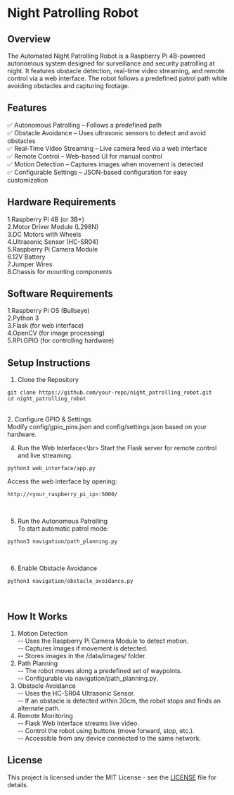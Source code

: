 # Night Patrolling Robot

## Overview
The Automated Night Patrolling Robot is a Raspberry Pi 4B-powered autonomous system designed for surveillance and security patrolling at night. It features obstacle detection, real-time video streaming, and remote control via a web interface. The robot follows a predefined patrol path while avoiding obstacles and capturing footage.

## Features
✅ Autonomous Patrolling – Follows a predefined path <br/>
✅ Obstacle Avoidance – Uses ultrasonic sensors to detect and avoid obstacles <br/>
✅ Real-Time Video Streaming – Live camera feed via a web interface <br/>
✅ Remote Control – Web-based UI for manual control <br/>
✅ Motion Detection – Captures images when movement is detected <br/>
✅ Configurable Settings – JSON-based configuration for easy customization <br/>

## Hardware Requirements<br/>
1.Raspberry Pi 4B (or 3B+)<br/>
2.Motor Driver Module (L298N)<br/>
3.DC Motors with Wheels<br/>
4.Ultrasonic Sensor (HC-SR04)<br/>
5.Raspberry Pi Camera Module<br/>
6.12V Battery<br/>
7.Jumper Wires<br/>
8.Chassis for mounting components<br/>

## Software Requirements<br/>
1.Raspberry Pi OS (Bullseye)<br/>
2.Python 3<br/>
3.Flask (for web interface)<br/>
4.OpenCV (for image processing)<br/>
5.RPi.GPIO (for controlling hardware)<br/>

## Setup Instructions<br/>
1. Clone the Repository
```
git clone https://github.com/your-repo/night_patrolling_robot.git
cd night_patrolling_robot
```
<br/>
2. Configure GPIO & Settings<br/>
Modify config/gpio_pins.json and config/settings.json based on your hardware.
<br/>

4. Run the Web Interface<\br>
Start the Flask server for remote control and live streaming.
```
python3 web_interface/app.py
```
Access the web interface by opening:
```
http://<your_raspberry_pi_ip>:5000/
```
<br/>

5. Run the Autonomous Patrolling<br/>
To start automatic patrol mode:
```
python3 navigation/path_planning.py
```
<br/>

6. Enable Obstacle Avoidance
```  
python3 navigation/obstacle_avoidance.py
```
<br/>

## How It Works<br/>
1. Motion Detection<br/>
-- Uses the Raspberry Pi Camera Module to detect motion.<br/>
-- Captures images if movement is detected.<br/>
-- Stores images in the /data/images/ folder.<br/>
2. Path Planning<br/>
-- The robot moves along a predefined set of waypoints.<br/>
-- Configurable via navigation/path_planning.py.<br/>
3. Obstacle Avoidance<br/>
-- Uses the HC-SR04 Ultrasonic Sensor.<br/> 
-- If an obstacle is detected within 30cm, the robot stops and finds an alternate path.<br/>
4. Remote Monitoring<br/>
-- Flask Web Interface streams live video.<br/>
-- Control the robot using buttons (move forward, stop, etc.).<br/>
-- Accessible from any device connected to the same network.<br/>

## License

This project is licensed under the MIT License - see the [LICENSE](LICENSE) file for details.
